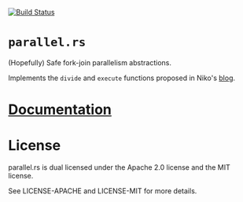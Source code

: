 [![Build Status][status]](https://travis-ci.org/japaric/parallel.rs)

# `parallel.rs`

(Hopefully) Safe fork-join parallelism abstractions.

Implements the `divide` and `execute` functions proposed in Niko's
[blog][blog].

# [Documentation][docs]

# License

parallel.rs is dual licensed under the Apache 2.0 license and the MIT license.

See LICENSE-APACHE and LICENSE-MIT for more details.

[blog]: http://smallcultfollowing.com/babysteps/blog/2013/06/11/data-parallelism-in-rust
[docs]: http://rust-ci.org/japaric/parallel.rs/doc/parallel/
[status]: https://travis-ci.org/japaric/parallel.rs.svg?branch=master
